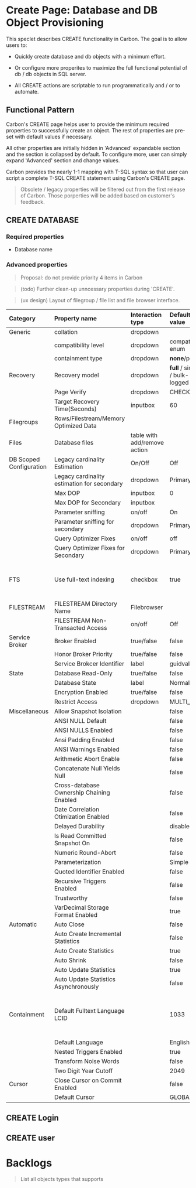 # Create Page: Database and DB Object Provisioning
This speclet describes CREATE functionality in Carbon. The goal is to allow users to:

* Quickly create database and db objects with a minimum effort.
* Or configure more properites to maximize the full functional potential of db / db objects in SQL server.

* All CREATE actions are scriptable to run programmatically and / or to automate.

## Functional Pattern

Carbon's CREATE page helps user to provide the minimum required properties to successfully create an object. The rest of properties are pre-set with default values if necessary.

All other properties are initially hidden in 'Advanced' expandable section and the section is collapsed by default. To configure more, user can simply expand 'Advanced' section and change values.

Carbon provides the nearly 1-1 mapping with T-SQL syntax so that user can script a complete T-SQL CREATE statement using Carbon's CREATE page.

> Obsolete / legacy properties will be filtered out from the first release of Carbon. Those porperties will be added based on customer's feedback.

## CREATE DATABASE

### Required properties

* Database name

### Advanced properties

> Proposal: do not provide priority 4 items in Carbon

> (todo) Further clean-up unncessary properties during 'CREATE'.

> (ux design) Layout of filegroup / file list and file browser interface.

|Category|Property name|Interaction type|Default value|Default State|Priority|
|:---|:---|:---|:---|:---|:---:|
|Generic|collation|dropdown|<default>||0|
||compatibility level|dropdown|compat enum||0|
||containment type|dropdown|**none**/partial||1|
|Recovery|Recovery model|dropdown|**full** / simple / bulk-logged||0|
||Page Verify|dropdown|CHECKSUM|||
||Target Recovery Time(Seconds)|inputbox|60|||
|Filegroups|Rows/Filestream/Memory Optimized Data|||||
|Files|Database files|table with add/remove action||||
|DB Scoped Configuration|Legacy cardinality Estimation|On/Off|Off|||
||Legacy cardinality estimation for secondary|dropdown|Primary|||
||Max DOP|inputbox|0|||
||Max DOP for Secondary|inputbox||||
||Parameter sniffing|on/off|On|||
||Parameter sniffing for secondary|dropdown|Primary|||
||Query Optimizer Fixes|on/off|off|||
||Query Optimizer Fixes for Secondary|dropdown|Primary|||
|FTS|Use full-text indexing|checkbox|true|disabled if fulltext is not enabled on the server||
|FILESTREAM|FILESTREAM Directory Name|Filebrowser||||
||FILESTREAM Non-Transacted Access|on/off|Off|||
|Service Broker|Broker Enabled|true/false|false|||
||Honor Broker Priority|true/false|false|disabled|4|
||Service Brokcer Identifier|label|guidvalue|disabled|4|
|State|Database Read-Only|true/false|false|||
||Database State|label|Normal|disabled|4|
||Encryption Enabled|true/false|false|||
||Restrict Access|dropdown|MULTI_USER|||
|Miscellaneous|Allow Snapshot Isolation||false|||
||ANSI NULL Default||false|||
||ANSI NULLS Enabled||false|||
||Ansi Padding Enabled||false|||
||ANSI Warnings Enabled||false|||
||Arithmetic Abort Enable||false|||
||Concatenate Null Yields Null||false|||
||Cross-database Ownership Chaining Enabled||false|disabled|4|
||Date Correlation Otimization Enabled||false|||
||Delayed Durability||disabled|||
||Is Read Committed Snapshot On||false|||
||Numeric Round-Abort||false|||
||Parameterization||Simple|||
||Quoted Identifier Enabled||false|||
||Recursive Triggers Enabled||false|||
||Trustworthy||false|disabled|4|
||VarDecimal Storage Format Enabled||true|disabled|4|
|Automatic|Auto Close||false|||
||Auto Create Incremental Statistics||false|||
||Auto Create Statistics||true|||
||Auto Shrink||false|||
||Auto Update Statistics||true|||
||Auto Update Statistics Asynchronously||false|||
|Containment|Default Fulltext Language LCID||1033|Enabled only when DB Containment type is set to partial||
||Default Language||English|||
||Nested Triggers Enabled||true|||
||Transform Noise Words||false|||
||Two Digit Year Cutoff||2049|||
|Cursor|Close Cursor on Commit Enabled||false|||
||Default Cursor||GLOBAL|||



## CREATE Login

## CREATE user

# Backlogs

> List all objects types that supports